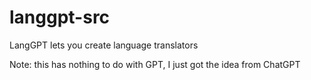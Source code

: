 # langgpt-src

LangGPT lets you create language translators

Note: this has nothing to do with GPT, I just got the idea from ChatGPT
